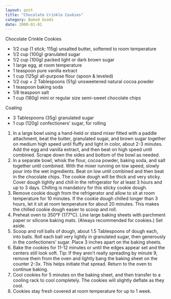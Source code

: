 ```yaml
---
layout: post
title: "Chocolate Crinkle Cookies"
category: Baked Goods
date: 2000-01-01
---
```


Chocolate Crinkle Cookies

- 1/2 cup (1 stick; 115g) unsalted butter, softened to room temperature
- 1/2 cup (100g) granulated sugar
- 1/2 cup (100g) packed light or dark brown sugar
- 1 large egg, at room temperature
- 1 teaspoon pure vanilla extract
- 1 cup (125g) all-purpose flour (spoon & leveled)
- 1/2 cup + 2 Tablespoons (51g) unsweetened natural cocoa powder
- 1 teaspoon baking soda
- 1/8 teaspoon salt
- 1 cup (180g) mini or regular size semi-sweet chocolate chips


Coating
- 3 Tablespoons (35g) granulated sugar
- 1 cup (120g) confectioners’ sugar, for rolling


1. In a large bowl using a hand-held or stand mixer fitted with a paddle attachment, beat the butter, granulated sugar, and brown sugar together on medium high speed until fluffy and light in color, about 2-3 minutes. Add the egg and vanilla extract, and then beat on high speed until combined. Scrape down the sides and bottom of the bowl as needed.
2. In a separate bowl, whisk the flour, cocoa powder, baking soda, and salt together until combined. With the mixer running on low speed, slowly pour into the wet ingredients. Beat on low until combined and then beat in the chocolate chips. The cookie dough will be thick and very sticky. Cover dough tightly and chill in the refrigerator for at least 3 hours and up to 3 days. Chilling is mandatory for this sticky cookie dough.
3. Remove cookie dough from the refrigerator and allow to sit at room temperature for 10 minutes. If the cookie dough chilled longer than 3 hours, let it sit at room temperature for about 20 minutes. This makes the chilled cookie dough easier to scoop and roll.
4. Preheat oven to 350°F (177°C). Line large baking sheets with parchment paper or silicone baking mats. (Always recommended for cookies.) Set aside.
5. Scoop and roll balls of dough, about 1.5 Tablespoons of dough each, into balls. Roll each ball very lightly in granulated sugar, then generously in the confectioners’ sugar. Place 3 inches apart on the baking sheets.
6. Bake the cookies for 11-12 minutes or until the edges appear set and the centers still look soft. Tip: If they aren’t really spreading by minute 9, remove them from the oven and lightly bang the baking sheet on the counter 2-3x. This helps initiate that spread. Return to the oven to continue baking.
7. Cool cookies for 5 minutes on the baking sheet, and then transfer to a cooling rack to cool completely. The cookies will slightly deflate as they cool. 
8. Cookies stay fresh covered at room temperature for up to 1 week.
